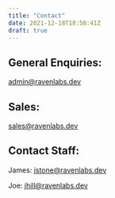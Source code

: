 ```yaml
---
title: "Contact"
date: 2021-12-18T18:58:41Z
draft: true
---
```


## General Enquiries:

[admin@ravenlabs.dev](mailto:admin@ravenlabs.dev)

## Sales:

[sales@ravenlabs.dev](mailto:sales@ravenlabs.dev)

## Contact Staff:

James: [jstone@ravenlabs.dev](mailto:jstone@ravenlabs.dev)

Joe: [jhill@ravenlabs.dev](mailto:jhill@ravenlabs.dev)